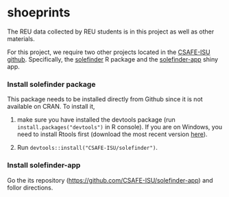 # shoeprints

The REU data collected by REU students is in this project as well as other materials.

For this project, we require two other projects located in the [CSAFE-ISU github](https://github.com/CSAFE-ISU). Specifically, the [solefinder](https://github.com/CSAFE-ISU/solefinder) R package and the [solefinder-app](https://github.com/CSAFE-ISU/solefinder-app) shiny app.

### Install solefinder package

This package needs to be installed directly from Github since it is not available on CRAN. To install it, 

1. make sure you have installed the devtools package (run `install.packages("devtools")` in R console). If you are on Windows, you need to install Rtools first (download the most recent version [here](https://cran.r-project.org/bin/windows/Rtools/)). 

2. Run `devtools::install("CSAFE-ISU/solefinder")`.

### Install solefinder-app

Go the its repository (https://github.com/CSAFE-ISU/solefinder-app) and follor directions.